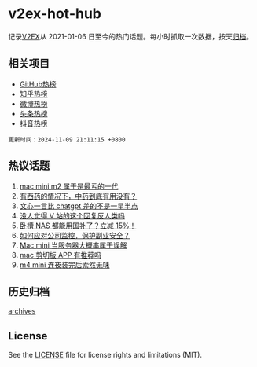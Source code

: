 # v2ex-hot-hub

 记录[V2EX](https://www.v2ex.com/)从 2021-01-06 日至今的热门话题。每小时抓取一次数据，按天[归档](archives)。
 
 ## 相关项目

- [GitHub热榜](https://github.com/it985/github-hot-hub)
- [知乎热榜](https://github.com/it985/zhihu-hot-hub)
- [微博热榜](https://github.com/it985/weibo-hot-hub)
- [头条热榜](https://github.com/it985/toutiao-hot-hub)
- [抖音热榜](https://github.com/it985/douyin-hot-hub)


 `更新时间：2024-11-09 21:11:15 +0800`

## 热议话题

1. [mac mini m2 属于是最亏的一代](https://www.v2ex.com/t/1087950)
1. [有西药的情况下，中药到底有用没有？](https://www.v2ex.com/t/1087990)
1. [文心一言比 chatgpt 差的不是一星半点](https://www.v2ex.com/t/1087977)
1. [没人觉得 V 站的这个回复反人类吗](https://www.v2ex.com/t/1087941)
1. [卧槽 NAS 都能用国补了？立减 15%！](https://www.v2ex.com/t/1087913)
1. [如何应对公司监控，保护副业安全？](https://www.v2ex.com/t/1087932)
1. [Mac mini 当服务器大概率属于误解](https://www.v2ex.com/t/1087940)
1. [mac 剪切板 APP 有推荐吗](https://www.v2ex.com/t/1087989)
1. [m4 mini 连夜装完后索然无味](https://www.v2ex.com/t/1087965)

## 历史归档

[archives](archives)

## License

See the [LICENSE](LICENSE) file for license rights and limitations (MIT).
